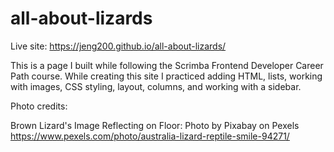 # all-about-lizards

Live site: https://jeng200.github.io/all-about-lizards/

This is a page I built while following the Scrimba Frontend Developer Career Path course. While creating this site I practiced adding HTML, lists, working with images, CSS styling, layout, columns, and working with a sidebar.

Photo credits:

Brown Lizard's Image Reflecting on Floor: Photo by Pixabay on Pexels https://www.pexels.com/photo/australia-lizard-reptile-smile-94271/